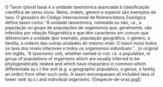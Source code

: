 O Taxon (plural taxa) é a unidade taxonómica associada à classificação cientifica de seres vivos. Reino, ordem, género e espécie são exemplos de taxa.
O glossário do Código Internacional de Nomenclatura Zoológica define taxon como: “A unidade taxonómica, nomeada ou não, i.e., a população ou grupo de populações de organismos que, geralmente, são inferidos por relação filogenética e que têm caracteres em comum que diferenciam a unidade (por exemplo, população geográfica, o género, a família, a ordem) das outras unidades do mesmo nível. O taxon inclui todos os taxa dos níveis inferiores e todos os organismos individuais.” , (o original em inglês, “A taxonomic unit, whether named or not: i.e. a population, or group of populations of organisms which are usually inferred to be phylogenetically related and which have characters in common which differentiate (q.v.) the unit (e.g. a geographic population, a genus, a family, an order) from other such units. A taxon encompasses all included taxa of lower rank (q.v.) and individual organisms. ![[especie-de-urso.jpg]]